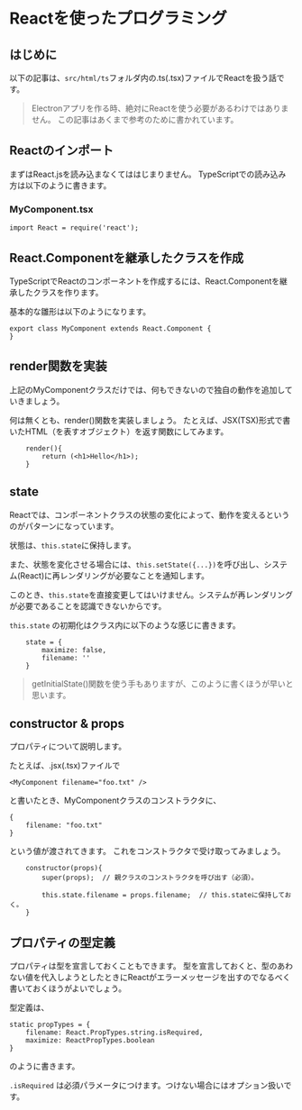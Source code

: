 # Reactを使ったプログラミング

## はじめに

以下の記事は、```src/html/ts```フォルダ内の.ts(.tsx)ファイルでReactを扱う話です。

>Electronアプリを作る時、絶対にReactを使う必要があるわけではありません。
>この記事はあくまで参考のために書かれています。

## Reactのインポート

まずはReact.jsを読み込まなくてははじまりません。
TypeScriptでの読み込み方は以下のように書きます。

### MyComponent.tsx

```typescrit:MyComponent.tsx
import React = require('react');
```

## React.Componentを継承したクラスを作成

TypeScriptでReactのコンポーネントを作成するには、React.Componentを継承したクラスを作ります。

基本的な雛形は以下のようになります。

```typescript:MyComponent.tsx
export class MyComponent extends React.Component {
}
```

## render関数を実装

上記のMyComponentクラスだけでは、何もできないので独自の動作を追加していきましょう。

何は無くとも、render()関数を実装しましょう。
たとえば、JSX(TSX)形式で書いたHTML（を表すオブジェクト）を返す関数にしてみます。

```typescript:MyComponent.tsx
    render(){
        return (<h1>Hello</h1>);
    }
```

## state

Reactでは、コンポーネントクラスの状態の変化によって、動作を変えるというのがパターンになっています。

状態は、```this.state```に保持します。

また、状態を変化させる場合には、```this.setState({...})```を呼び出し、システム(React)に再レンダリングが必要なことを通知します。

このとき、```this.state```を直接変更してはいけません。システムが再レンダリングが必要であることを認識できないからです。

```this.state``` の初期化はクラス内に以下のような感じに書きます。

```
    state = {
        maximize: false,
        filename: ''
    }
```

>getInitialState()関数を使う手もありますが、このように書くほうが早いと思います。

## constructor & props

プロパティについて説明します。

たとえば、.jsx(.tsx)ファイルで

```html:
<MyComponent filename="foo.txt" />
```

と書いたとき、MyComponentクラスのコンストラクタに、

```
{
    filename: "foo.txt"
}
```

という値が渡されてきます。
これをコンストラクタで受け取ってみましょう。

```
    constructor(props){
        super(props);  // 親クラスのコンストラクタを呼び出す（必須）。

        this.state.filename = props.filename;  // this.stateに保持しておく。
    }
```

## プロパティの型定義

プロパティは型を宣言しておくこともできます。
型を宣言しておくと、型のあわない値を代入しようとしたときにReactがエラーメッセージを出すのでなるべく書いておくほうがよいでしょう。

型定義は、

```typescript:
static propTypes = {
    filename: React.PropTypes.string.isRequired,
    maximize: ReactPropTypes.boolean
}
```

のように書きます。

```.isRequired``` は必須パラメータにつけます。つけない場合にはオプション扱いです。

